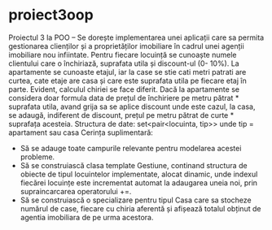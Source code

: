 # proiect3oop
 Proiectul 3 la POO
– Se dorește implementarea unei aplicații care sa permita gestionarea clienților și a
proprietăților imobiliare în cadrul unei agenții imobiliare nou infiintate. Pentru fiecare
locuință se cunoaște numele clientului care o închiriază, suprafata utila și discount-ul (0-
10%). La apartamente se cunoaste etajul, iar la case se stie cati metri patrati are curtea, cate
etaje are casa și care este suprafata utila pe fiecare etaj în parte.
Evident, calculul chiriei se face diferit. Dacă la apartamente se considera doar formula data
de prețul de închiriere pe metru pătrat * suprafata utila, avand grija sa se aplice discount
unde este cazul, la casa, se adaugă, indiferent de discount, prețul pe metru pătrat de curte *
suprafața acesteia.
Structura de date: set<pair<locuinta, tip>> unde tip = apartament sau casa
Cerința suplimentară:
- Să se adauge toate campurile relevante pentru modelarea acestei probleme.
- Să se construiască clasa template Gestiune, continand structura de obiecte de tipul
locuintelor implementate, alocat dinamic, unde indexul fiecărei locuințe este incrementat
automat la adaugarea uneia noi, prin supraincarcarea operatorului +=.
- Să se construiască o specializare pentru tipul Casa care sa stocheze numărul de case,
fiecare cu chiria aferentă și afișează totalul obținut de agentia imobiliara de pe urma
acestora. 
